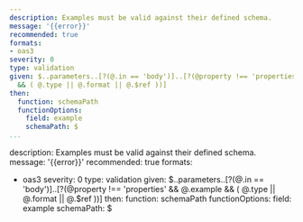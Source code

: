 ```yaml
---
description: Examples must be valid against their defined schema.
message: '{{error}}'
recommended: true
formats:
- oas3
severity: 0
type: validation
given: $..parameters..[?(@.in == 'body')]..[?(@property !== 'properties' && @.example
  && ( @.type || @.format || @.$ref ))]
then:
  function: schemaPath
  functionOptions:
    field: example
    schemaPath: $
...
```

description: Examples must be valid against their defined schema.
message: '{{error}}'
recommended: true
formats:
- oas3
severity: 0
type: validation
given: $..parameters..[?(@.in == 'body')]..[?(@property !== 'properties' && @.example
  && ( @.type || @.format || @.$ref ))]
then:
  function: schemaPath
  functionOptions:
    field: example
    schemaPath: $